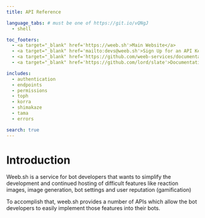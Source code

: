 ```yaml
---
title: API Reference

language_tabs: # must be one of https://git.io/vQNgJ
  - shell

toc_footers:
  - <a target="_blank" href='https://weeb.sh'>Main Website</a>
  - <a target="_blank" href='mailto:devs@weeb.sh'>Sign Up for an API Key</a>
  - <a target="_blank" href='https://github.com/weeb-services/documentation'>Contribute to this documentation</a>
  - <a target="_blank" href='https://github.com/lord/slate'>Documentation Powered by Slate</a>

includes:
  - authentication
  - endpoints
  - permissions
  - toph
  - korra
  - shimakaze
  - tama
  - errors

search: true
---
```


# Introduction

Weeb.sh is a service for bot developers
that wants to simplify the development and continued hosting of difficult features
like reaction images, image generation, bot settings and user reputation (gamification)

To accomplish that,
weeb.sh provides a number of APIs
which allow the bot developers to easily implement those features into their bots.
